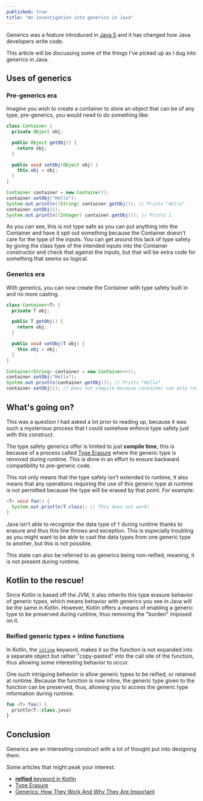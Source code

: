 ```yaml
---
published: true
title: "An investigation into generics in Java"
---
```

Generics was a feature introduced in [Java 5](https://en.wikipedia.org/wiki/Generics_in_Java) and it has changed how 
Java developers write code.

This article will be discussing some of the things I've picked up as I dug into generics in Java.

## Uses of generics
### Pre-generics era
Imagine you wish to create a container to store an object that can be of any type, pre-generics, you would need to do 
something like:

```java
class Container {
  private Object obj;

  public Object getObj() {
    return obj;
  }

  public void setObj(Object obj) {
    this.obj = obj;
  } 
}

Container container = new Container();
container.setObj("Hello");
System.out.println((String) container.getObj()); // Prints "Hello"
container.setObj(1);
System.out.println((Integer) container.getObj()); // Prints 1
```

As you can see, this is not type safe as you can put anything into the Container and have it spit out something 
because the Container doesn't care for the type of the inputs. You can get around this lack of type safety by giving 
the class type of the intended inputs into the Container constructor and check that against the inputs, but that will
be extra code for something that seems so logical.

### Generics era
With generics, you can now create the Container with type safety built in and no more casting.

```java
class Container<T> {
  private T obj;

  public T getObj() {
    return obj;
  }

  public void setObj(T obj) {
    this.obj = obj;
  }
}

Container<String> container = new Container<>();
container.setObj("Hello");
System.out.println(container.getObj()); // Prints "Hello"
container.setObj(1); // Does not compile because container can only receive Strings
```

## What's going on?
This was a question I had asked a lot prior to reading up, because it was such a mysterious process that I could somehow
enforce type safety just with this construct.

The type safety generics offer is limited to just **compile time**, this is because of a process called [Type Erasure](https://docs.oracle.com/javase/tutorial/java/generics/erasure.html) where the generic type
is removed during runtime. This is done in an effort to ensure backward compatibility to pre-generic code. 

This not only means that the type safety isn't extended to runtime, it also means that any operations requiring the use
of this generic type at runtime is not permitted because the type will be erased by that point. For example:

```java
<T> void foo() {
  System.out.println(T.class); // This does not work!
} 
```

Java isn't able to recognize the data type of `T` during runtime thanks to erasure and thus this line throws and
exception. This is especially troubling as you might want to be able to cast the data types from one generic type to
another, but this is not possible.

This state can also be referred to as generics being non-reified, meaning, it is not present during runtime.

## Kotlin to the rescue!
Since Kotlin is based off the JVM, it also inherits this type erasure behavior of generic types, which means behavior
with generics you see in Java will be the same in Kotlin. However, Kotlin offers a means of enabling a generic type to
be preserved during runtime, thus removing the "burden" imposed on it.

### Reified generic types + inline functions
In Kotlin, the [`inline`](https://kotlinlang.org/docs/reference/inline-functions.html) keyword, makes it so the function 
is not expanded into a separate object but rather "copy-pasted" into the call site of the function, thus allowing some
interesting behavior to occur.

One such intriguing behavior is allow generic types to be reified, or retained at runtime. Because the function is now
inline, the generic type given to the function can be preserved, thus, allowing you to access the generic type 
information during runtime.

```kotlin
fun <T> foo() {
  println(T::class.java)
}
```

## Conclusion
Generics are an interesting construct with a lot of thought put into designing them.

Some articles that might peak your interest:
* [**reified** keyword in Kotlin](https://kotlinlang.org/docs/reference/inline-functions.html#reified-type-parameters)
* [Type Erasure](https://docs.oracle.com/javase/tutorial/java/generics/erasure.html)
* [Generics: How They Work And Why They Are Important](https://www.oracle.com/technetwork/articles/java/juneau-generics-2255374.html)